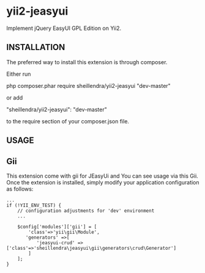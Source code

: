yii2-jeasyui
===============

Implement jQuery EasyUI GPL Edition on Yii2.

INSTALLATION
---
The preferred way to install this extension is through composer.

Either run

php composer.phar require sheillendra/yii2-jeasyui "dev-master"

or add

"sheillendra/yii2-jeasyui": "dev-master"

to the require section of your composer.json file.

USAGE 
---

Gii
---
This extension come with gii for JEasyUi and You can see usage via this Gii.
Once the extension is installed, simply modify your application configuration as follows:
```
...
if (!YII_ENV_TEST) {
    // configuration adjustments for 'dev' environment 
    ...
    
    $config['modules']['gii'] = [
        'class'=>'yii\gii\Module',
       'generators' =>[
           'jeasyui-crud' => ['class'=>'sheillendra\jeasyui\gii\generators\crud\Generator']
        ]
    ];
}

```
